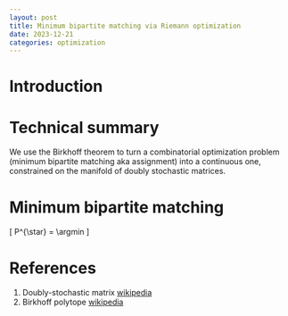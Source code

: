 ```yaml
---
layout: post
title: Minimum bipartite matching via Riemann optimization
date: 2023-12-21
categories: optimization
---
```


# Introduction




# Technical summary

We use the Birkhoff theorem to turn a combinatorial optimization problem (minimum bipartite matching aka assignment) into a continuous one, constrained on the manifold of doubly stochastic matrices.


# Minimum bipartite matching

\[
P^{\star} = \argmin
\]


# References

1. Doubly-stochastic matrix <a href="https://en.wikipedia.org/wiki/Doubly_stochastic_matrix">wikipedia</a>
2. Birkhoff polytope <a href="https://en.wikipedia.org/wiki/Birkhoff_polytope">wikipedia</a>
